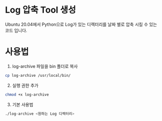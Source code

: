 # Log 압축 Tool 생성

Ubuntu 20.04에서 Python으로 Log가 있는 디렉터리를 날짜 별로 압축 시킬 수 있는 코드 입니다.

# 사용법

1. log-archive 파일을 bin 폴더로 복사
```sh
cp log-archive /usr/local/bin/
```

2. 실행 권한 추가
```sh
chmod +x log-archive
```

3. 기본 사용법
```sh
./log-archive <원하는 Log 디렉터리>
```